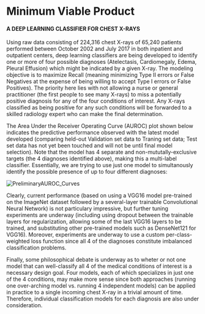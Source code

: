 # Minimum Viable Product

#### A DEEP LEARNING CLASSIFIER FOR CHEST X-RAYS

Using raw data consisting of 224,316 chest X-rays of 65,240 patients performed between October 2002 and July 2017 in both inpatient and outpatient centers, deep learning classifiers are being developed to identify one or more of four possible diagnoses (Atelectasis, Cardiomegaly, Edema, Pleural Effusion) which might be indicated by a given X-ray. The modeling objective is to maximize Recall (meaning minimizing Type II errors or False Negatives at the expense of being willing to accept Type I errors or False Positives). The priority here lies with not allowing a nurse or general practitioner (the first people to see many X-rays) to miss a potentially positive diagnosis for any of the four conditions of interest. Any X-rays classified as being positive for any such conditions will be forwarded to a skilled radiology expert who can make the final determination.

The Area Under the Receiver Operating Curve (AUROC) plot shown below indicates the predictive performance observed with the latest model developed (comparing held-out Validation set data to Traning set data; Test set data has not yet been touched and will not be until final model selection). Note that the model has 4 separate and non-mututally-exclusive targets (the 4 diagnoses identified above), making this a multi-label classifier. Essentially, we are trying to use just one model to simultanously identify the possible presence of up to four different diagnoses:

![PreliminaryAUROC_Curves](../Deep_Learning_Project_Official/mvp_george_pappy/PreliminaryAUROC_Curves.png)

Clearly, current performance (based on using a VGG16 model pre-trained on the ImageNet dataset followed by a several-layer trainable Convolutional Neural Network) is not particulary impressive, but further tuning experiments are underway (including using dropout between the trainable layers for regularization, allowing some of the last VGG16 layers to be trained, and substituting other pre-trained models such as DenseNet121 for VGG16). Moreover, experiments are underway to use a custom per-class-weighted loss function since all 4 of the diagnoses constitute imbalanced classification problems.

Finally, some philosophical debate is underway as to wheter or not one model that can well-classify all 4 of the medical conditions of interest is a necessary design goal. Four models, each of which specializes in just one of the 4 conditions, may make more sense since both approaches (running one over-arching model vs. running 4 independent models) can be applied in practice to a single incoming chest X-ray in a trivial amount of time. Therefore, individual classification models for each diagnosis are also under consideration.

